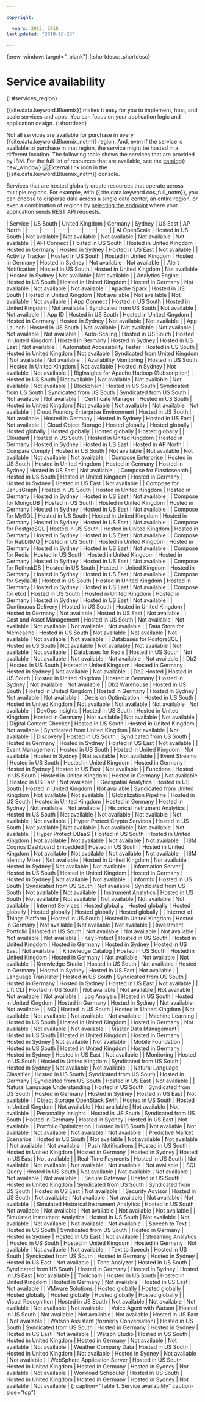 ```yaml
---

copyright:

  years: 2015, 2018
lastupdated: "2018-10-23"

---
```

{:new_window: target="_blank"}
{:shortdesc: .shortdesc}


# Service availability
{: #services_region}

{{site.data.keyword.Bluemix}} makes it easy for you to implement, host, and scale services and apps. You can focus on your application logic and application design.
{:shortdesc}

Not all services are available for purchase in every {{site.data.keyword.Bluemix_notm}} region. And, even if the service is available to purchase in that region, the service might be hosted in a different location. The following table shows the services that are provided by IBM. For the full list of resources that are available, see the [catalog](https://console.bluemix.net/catalog/){: new_window} ![External link icon](../icons/launch-glyph.svg "External link icon") in the {{site.data.keyword.Bluemix_notm}} console. 

Services that are hosted globally create resources that operate across multiple regions. For example, with {{site.data.keyword.cos_full_notm}}, you can choose to disperse data across a single data center, an entire region, or even a combination of regions by [selecting the endpoint](https://console.bluemix.net/docs/services/cloud-object-storage/basics/endpoints.html#select-regions-and-endpoints) where your application sends REST API requests.

<!-- Do not manually change the table or add content after the table. -->
<!-- Everything after the second line of the table will be deleted. -->
<!-- Also, do not change the number of dashes in the second line. -->
<!-- Ping @natimpe for details. -->

| Service | US South | United Kingdom | Germany | Sydney | US East | AP North |
|-----|-----|-----|-----|-----|-----|
| AI OpenScale | Hosted in US South | Not available | Not available | Not available | Not available | Not available | 
| API Connect | Hosted in US South | Hosted in United Kingdom | Hosted in Germany | Hosted in Sydney | Hosted in US East | Not available | 
| Activity Tracker | Hosted in US South | Hosted in United Kingdom | Hosted in Germany | Hosted in Sydney | Not available | Not available | 
| Alert Notification | Hosted in US South | Hosted in United Kingdom | Not available | Hosted in Sydney | Not available | Not available | 
| Analytics Engine | Hosted in US South | Hosted in United Kingdom | Hosted in Germany | Not available | Not available | Not available | 
| Apache Spark | Hosted in US South | Hosted in United Kingdom | Not available | Not available | Not available | Not available | 
| App Connect | Hosted in US South | Hosted in United Kingdom | Not available | Syndicated from US South | Not available | Not available | 
| App ID | Hosted in US South | Hosted in United Kingdom | Hosted in Germany | Hosted in Sydney | Not available | Not available | 
| App Launch | Hosted in US South | Not available | Not available | Not available | Not available | Not available | 
| Auto-Scaling | Hosted in US South | Hosted in United Kingdom | Hosted in Germany | Hosted in Sydney | Hosted in US East | Not available | 
| Automated Accessibility Tester | Hosted in US South | Hosted in United Kingdom | Not available | Syndicated from United Kingdom | Not available | Not available | 
| Availability Monitoring | Hosted in US South | Hosted in United Kingdom | Not available | Hosted in Sydney | Not available | Not available | 
| BigInsights for Apache Hadoop (Subscription) | Hosted in US South | Not available | Not available | Not available | Not available | Not available | 
| Blockchain | Hosted in US South | Syndicated from US South | Syndicated from US South | Syndicated from US South | Not available | Not available | 
| Certificate Manager | Hosted in US South | Hosted in United Kingdom | Not available | Not available | Not available | Not available | 
| Cloud Foundry Enterprise Environment | Hosted in US South | Not available | Hosted in Germany | Hosted in Sydney | Hosted in US East | Not available | 
| Cloud Object Storage | Hosted globally | Hosted globally | Hosted globally | Hosted globally | Hosted globally | Hosted globally | 
| Cloudant | Hosted in US South | Hosted in United Kingdom | Hosted in Germany | Hosted in Sydney | Hosted in US East | Hosted in AP North | 
| Compare Comply | Hosted in US South | Not available | Not available | Not available | Not available | Not available | 
| Compose Enterprise | Hosted in US South | Hosted in United Kingdom | Hosted in Germany | Hosted in Sydney | Hosted in US East | Not available | 
| Compose for Elasticsearch | Hosted in US South | Hosted in United Kingdom | Hosted in Germany | Hosted in Sydney | Hosted in US East | Not available | 
| Compose for JanusGraph | Hosted in US South | Hosted in United Kingdom | Hosted in Germany | Hosted in Sydney | Hosted in US East | Not available | 
| Compose for MongoDB | Hosted in US South | Hosted in United Kingdom | Hosted in Germany | Hosted in Sydney | Hosted in US East | Not available | 
| Compose for MySQL | Hosted in US South | Hosted in United Kingdom | Hosted in Germany | Hosted in Sydney | Hosted in US East | Not available | 
| Compose for PostgreSQL | Hosted in US South | Hosted in United Kingdom | Hosted in Germany | Hosted in Sydney | Hosted in US East | Not available | 
| Compose for RabbitMQ | Hosted in US South | Hosted in United Kingdom | Hosted in Germany | Hosted in Sydney | Hosted in US East | Not available | 
| Compose for Redis | Hosted in US South | Hosted in United Kingdom | Hosted in Germany | Hosted in Sydney | Hosted in US East | Not available | 
| Compose for RethinkDB | Hosted in US South | Hosted in United Kingdom | Hosted in Germany | Hosted in Sydney | Hosted in US East | Not available | 
| Compose for ScyllaDB | Hosted in US South | Hosted in United Kingdom | Hosted in Germany | Hosted in Sydney | Hosted in US East | Not available | 
| Compose for etcd | Hosted in US South | Hosted in United Kingdom | Hosted in Germany | Hosted in Sydney | Hosted in US East | Not available | 
| Continuous Delivery | Hosted in US South | Hosted in United Kingdom | Hosted in Germany | Not available | Hosted in US East | Not available | 
| Cost and Asset Management | Hosted in US South | Not available | Not available | Not available | Not available | Not available | 
| Data Store for Memcache | Hosted in US South | Not available | Not available | Not available | Not available | Not available | 
| Databases for PostgreSQL | Hosted in US South | Not available | Not available | Not available | Not available | Not available | 
| Databases for Redis | Hosted in US South | Not available | Not available | Not available | Not available | Not available | 
| Db2 | Hosted in US South | Hosted in United Kingdom | Hosted in Germany | Hosted in Sydney | Not available | Not available | 
| Db2 Hosted | Hosted in US South | Hosted in United Kingdom | Hosted in Germany | Hosted in Sydney | Not available | Not available | 
| Db2 Warehouse | Hosted in US South | Hosted in United Kingdom | Hosted in Germany | Hosted in Sydney | Not available | Not available | 
| Decision Optimization | Hosted in US South | Hosted in United Kingdom | Not available | Not available | Not available | Not available | 
| DevOps Insights | Hosted in US South | Hosted in United Kingdom | Hosted in Germany | Not available | Not available | Not available | 
| Digital Content Checker | Hosted in US South | Hosted in United Kingdom | Not available | Syndicated from United Kingdom | Not available | Not available | 
| Discovery | Hosted in US South | Syndicated from US South | Hosted in Germany | Hosted in Sydney | Hosted in US East | Not available | 
| Event Management | Hosted in US South | Hosted in United Kingdom | Not available | Hosted in Sydney | Not available | Not available | 
| Event Streams | Hosted in US South | Hosted in United Kingdom | Hosted in Germany | Hosted in Sydney | Hosted in US East | Not available | 
| Functions | Hosted in US South | Hosted in United Kingdom | Hosted in Germany | Not available | Hosted in US East | Not available | 
| Geospatial Analytics | Hosted in US South | Hosted in United Kingdom | Not available | Syndicated from United Kingdom | Not available | Not available | 
| Globalization Pipeline | Hosted in US South | Hosted in United Kingdom | Hosted in Germany | Hosted in Sydney | Not available | Not available | 
| Historical Instrument Analytics | Hosted in US South | Not available | Not available | Not available | Not available | Not available | 
| Hyper Protect Crypto Services | Hosted in US South | Not available | Not available | Not available | Not available | Not available | 
| Hyper Protect DBaaS | Hosted in US South | Hosted in United Kingdom | Not available | Not available | Not available | Not available | 
| IBM Cognos Dashboard Embedded | Hosted in US South | Hosted in United Kingdom | Not available | Not available | Not available | Not available | 
| IBM Identity Mixer | Not available | Hosted in United Kingdom | Not available | Hosted in Sydney | Not available | Not available | 
| Information Server | Hosted in US South | Hosted in United Kingdom | Hosted in Germany | Hosted in Sydney | Not available | Not available | 
| Informix | Hosted in US South | Syndicated from US South | Not available | Syndicated from US South | Not available | Not available | 
| Instrument Analytics | Hosted in US South | Not available | Not available | Not available | Not available | Not available | 
| Internet Services | Hosted globally | Hosted globally | Hosted globally | Hosted globally | Hosted globally | Hosted globally | 
| Internet of Things Platform | Hosted in US South | Hosted in United Kingdom | Hosted in Germany | Not available | Not available | Not available | 
| Investment Portfolio | Hosted in US South | Not available | Not available | Not available | Not available | Not available | 
| Key Protect | Hosted in US South | Hosted in United Kingdom | Hosted in Germany | Hosted in Sydney | Hosted in US East | Not available | 
| Knowledge Catalog | Hosted in US South | Hosted in United Kingdom | Hosted in Germany | Not available | Not available | Not available | 
| Knowledge Studio | Hosted in US South | Not available | Hosted in Germany | Hosted in Sydney | Hosted in US East | Not available | 
| Language Translator | Hosted in US South | Syndicated from US South | Hosted in Germany | Hosted in Sydney | Hosted in US East | Not available | 
| Lift CLI | Hosted in US South | Not available | Not available | Not available | Not available | Not available | 
| Log Analysis | Hosted in US South | Hosted in United Kingdom | Hosted in Germany | Hosted in Sydney | Not available | Not available | 
| MQ | Hosted in US South | Hosted in United Kingdom | Not available | Not available | Not available | Not available | 
| Machine Learning | Hosted in US South | Hosted in United Kingdom | Hosted in Germany | Not available | Not available | Not available | 
| Master Data Management | Hosted in US South | Hosted in United Kingdom | Hosted in Germany | Hosted in Sydney | Not available | Not available | 
| Mobile Foundation | Hosted in US South | Hosted in United Kingdom | Hosted in Germany | Hosted in Sydney | Hosted in US East | Not available | 
| Monitoring | Hosted in US South | Hosted in United Kingdom | Syndicated from US South | Hosted in Sydney | Not available | Not available | 
| Natural Language Classifier | Hosted in US South | Syndicated from US South | Hosted in Germany | Syndicated from US South | Hosted in US East | Not available | 
| Natural Language Understanding | Hosted in US South | Syndicated from US South | Hosted in Germany | Hosted in Sydney | Hosted in US East | Not available | 
| Object Storage OpenStack Swift | Hosted in US South | Hosted in United Kingdom | Not available | Not available | Not available | Not available | 
| Personality Insights | Hosted in US South | Syndicated from US South | Hosted in Germany | Hosted in Sydney | Hosted in US East | Not available | 
| Portfolio Optimization | Hosted in US South | Not available | Not available | Not available | Not available | Not available | 
| Predictive Market Scenarios | Hosted in US South | Not available | Not available | Not available | Not available | Not available | 
| Push Notifications | Hosted in US South | Hosted in United Kingdom | Hosted in Germany | Hosted in Sydney | Hosted in US East | Not available | 
| Real-Time Payments | Hosted in US South | Not available | Not available | Not available | Not available | Not available | 
| SQL Query | Hosted in US South | Not available | Not available | Not available | Not available | Not available | 
| Secure Gateway | Hosted in US South | Hosted in United Kingdom | Syndicated from US South | Syndicated from US South | Hosted in US East | Not available | 
| Security Advisor | Hosted in US South | Not available | Not available | Not available | Not available | Not available | 
| Simulated Historical Instrument Analytics | Hosted in US South | Not available | Not available | Not available | Not available | Not available | 
| Simulated Instrument Analytics | Hosted in US South | Not available | Not available | Not available | Not available | Not available | 
| Speech to Text | Hosted in US South | Syndicated from US South | Hosted in Germany | Hosted in Sydney | Hosted in US East | Not available | 
| Streaming Analytics | Hosted in US South | Hosted in United Kingdom | Hosted in Germany | Not available | Not available | Not available | 
| Text to Speech | Hosted in US South | Syndicated from US South | Hosted in Germany | Hosted in Sydney | Hosted in US East | Not available | 
| Tone Analyzer | Hosted in US South | Syndicated from US South | Hosted in Germany | Hosted in Sydney | Hosted in US East | Not available | 
| Toolchain | Hosted in US South | Hosted in United Kingdom | Hosted in Germany | Not available | Hosted in US East | Not available | 
| VMware Solutions | Hosted globally | Hosted globally | Hosted globally | Hosted globally | Hosted globally | Hosted globally | 
| Visual Recognition | Hosted in US South | Not available | Not available | Not available | Not available | Not available | 
| Voice Agent with Watson | Hosted in US South | Not available | Not available | Not available | Hosted in US East | Not available | 
| Watson Assistant (formerly Conversation) | Hosted in US South | Syndicated from US South | Hosted in Germany | Hosted in Sydney | Hosted in US East | Not available | 
| Watson Studio | Hosted in US South | Hosted in United Kingdom | Hosted in Germany | Not available | Not available | Not available | 
| Weather Company Data | Hosted in US South | Hosted in United Kingdom | Not available | Hosted in Sydney | Not available | Not available | 
| WebSphere Application Server | Hosted in US South | Hosted in United Kingdom | Hosted in Germany | Hosted in Sydney | Not available | Not available | 
| Workload Scheduler | Hosted in US South | Hosted in United Kingdom | Hosted in Germany | Hosted in Sydney | Not available | Not available | 
 {: caption="Table 1. Service availability" caption-side="top"}
